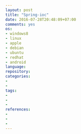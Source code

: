 ```yaml
---
layout: post
title: "Spring-ioc"
date: 2016-07-28T20:48:09+07:00
comments: yes
os:
- windows8
- linux
- apple
- debian
- ubuntu
- redhat
- android
language: 
repository: 
categories:
- 
- 
tags:
- 
- 
- 
references:
- 
- 
-
---
```


